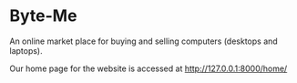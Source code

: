 # Byte-Me
An online market place for buying and selling computers (desktops and laptops). 

Our home page for the website is accessed at http://127.0.0.1:8000/home/
